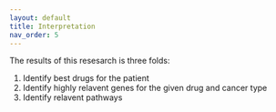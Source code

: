 ```yaml
---
layout: default
title: Interpretation
nav_order: 5
---
```


The results of this resesarch is three folds: 

1) Identify best drugs for the patient
2) Identify highly relavent genes for the given drug and cancer type
3) Identify relavent pathways


